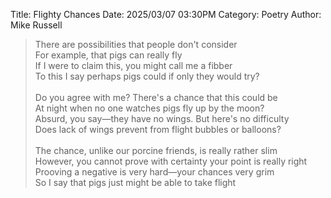 Title: Flighty Chances
Date: 2025/03/07 03:30PM
Category: Poetry
Author: Mike Russell

> There are possibilities that people don't consider<br>
> For example, that pigs can really fly<br>
> If I were to claim this, you might call me a fibber<br>
> To this I say perhaps pigs could if only they would try?<br>
> <br>
> Do you agree with me? There's a chance that this could be<br>
> At night when no one watches pigs fly up by the moon?<br>
> Absurd, you say—they have no wings. But here's no difficulty<br>
> Does lack of wings prevent from flight bubbles or balloons?<br>
> <br>
> The chance, unlike our porcine friends, is really rather slim<br>
> However, you cannot prove with certainty your point is really right<br>
> Prooving a negative is very hard—your chances very grim<br>
> So I say that pigs just might be able to take flight
